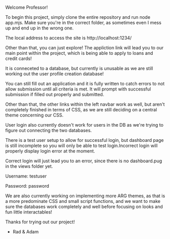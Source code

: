 Welcome Professor!

To begin this project, simply clone the entire repository and run node app.mjs. Make sure you're in the correct folder, as sometimes even I mess up and end up in the wrong one.  

The local address to access the site is http://localhost:1234/  

Other than that, you can just explore! The appliction link will lead you to our main point within the project, which is being able to apply to loans and credit cards!  

It is conneceted to a database, but currently is unusable as we are still working out the user profile creation database!  

You can still fill out an application and it is fully written to catch errors to not allow submission until all criteria is met. It will prompt with successful submission if filled out properly and submitted.  

Other than that, the other links within the left navbar work as well, but aren't completely finished in terms of CSS, as we are still deciding on a central theme concerning our CSS.  

User login also currently doesn't work for users in the DB as we're trying to figure out connecting the two databases.  

There is a test user setup to allow for successful login, but dashboard page is still incomplete so you will only be able to test login.Incorrect login will properly display login error at the moment.  

Correct login will just lead you to an error, since there is no dashboard.pug in the views folder yet.  

Username: testuser  

Password: password  



We are also currently working on implementing more ARG themes, as that is a more predominate CSS and small script functions, and we want to make sure the databases work completely and well before focusing on looks and fun little interactables!  

Thanks for trying out our project!  

- Rad & Adam
